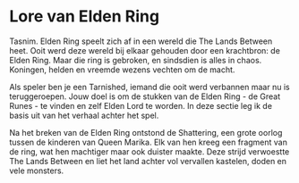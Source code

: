 # Lore van Elden Ring

Tasnim. Elden Ring speelt zich af in een wereld die The Lands Between heet. Ooit werd deze wereld bij elkaar gehouden door een krachtbron: de Elden Ring. Maar die ring is gebroken, en sindsdien is alles in chaos. Koningen, helden en vreemde wezens vechten om de macht. 

Als speler ben je een Tarnished, iemand die ooit werd verbannen maar nu is teruggeroepen. Jouw doel is om de stukken van de Elden Ring - de Great Runes - te vinden en zelf Elden Lord te worden. In deze sectie leg ik de basis uit van het verhaal achter het spel.

Na het breken van de Elden Ring ontstond de Shattering, een grote oorlog tussen de kinderen van Queen Marika. Elk van hen kreeg een fragment van de ring, wat hen machtiger maar ook duister maakte. Deze strijd verwoestte The Lands Between en liet het land achter vol vervallen kastelen, doden en vele monsters.
